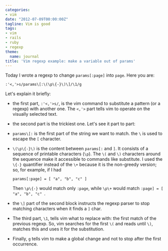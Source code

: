 ```yaml
---
categories:
- vim
date: "2012-07-09T00:00:00Z"
tagline: Vim is good
tags:
- vim
- rails
- ruby
- regexp
theme:
  name: journal
title: 'Vim regexp example: make a variable out of params'
---
```



Today I wrote a regexp to change `params[:page]` into `page`. Here you are:

    :'<,'>s/params\[:\(\p\{-}\)\]/\1/g

Let's explain it briefly:

* the first part, `:'<,'>s/`, is the vim command to substitute a pattern (or a regexp) with another one. The `<,'>` part tells vim to operate on the visually selected text.

* the second part is the trickiest one. Let's see it part to part:

* `params\[:` is the first part of the string we want to match. the `\` is used to escape the `[` character.

* `\(\p\{-}\)` is the content between `params[:` and `]`. It consists of a sequence of printable characters (`\p`). The `\(` and `\)` characters around the sequence make it accessible to commands like substitute.  I used the `\{-}` quantifier instead of the `\+` because it is the non-greedy version; so, for example, if I had

      params[:page] = [ "a", "b", "c" ]

     Then `\p\{-}` would match only `:page`, while `\p\+` would match `:page] = [ "a", "b", "c" `.

* the `\]` part of the second block instructs the regexp parser to stop matching characters when it finds a `]` char.

* The third part, `\1`, tells vim what to replace with: the first match of the previous regexp. So, vim searches for the first `\(` and reads until `\)`, matches this and uses it for the substitution.

* Finally, `g` tells vim to make a global change and not to stop after the first occurrence.

